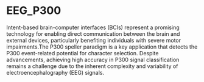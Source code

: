 # EEG_P300
Intent-based brain-computer interfaces (BCIs) represent a promising technology for enabling direct communication between the brain and external devices, particularly benefiting individuals with severe motor impairments.The P300 speller paradigm is a key application that detects the P300 event-related potential for character selection. Despite advancements, achieving high accuracy in P300 signal classification remains a challenge due to the inherent complexity and variability of electroencephalography (EEG) signals.
